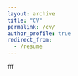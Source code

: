 ```yaml
---
layout: archive
title: "CV"
permalink: /cv/
author_profile: true
redirect_from:
  - /resume
---
```



fff
